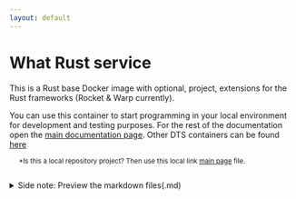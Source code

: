 ```yaml
---
layout: default
--- 
```


# What Rust service
This is a Rust base Docker image with optional, project, extensions for the Rust frameworks (Rocket & Warp currently).

You can use this container to start programming in your local environment for development and testing purposes. For the rest of the documentation open the [main documentation page](https://nicojane.github.io/Rust-Development-Template-Stack/). Other DTS containers can be found [here](https://nicojane.github.io/Docker-Template-Stacks-Home/)

<sub> &nbsp;&nbsp;&nbsp;&nbsp; *Is this a local repository project? Then use this local link [main page](./index) file. <sub>
<br><br>


<details closed>  
  <summary class="clickable-summary">
  <span  class="summary-icon"></span> 
  Side note: Preview the markdown files(.md)
  </summary> 	<!-- On same line is failure, Don't indent the following Markdown lines!  -->

> <br>
> 
> ### Preview the markdown files(.md)
>
>To preview the Markdown (MD) files in this project, one of the best solutions is to open these files in Visual Studio Code (VSC) and install the plugin: **Markdown Preview GitHub Styling** (Tested with version 2.04). Other plugins, or plugins for other programs, may not always work correctly with the file links in the documentation. I use the file link syntax supported by GitHub (Jekyll), which is also compatible with the above-mentioned plugin.
>
> To display the Preview screen in VSC: 
>- Ensure that you are **not** working in ***Restricted mode***.
>- Click on the "file.md" tab and choose: "Open preview." 
>- Alternatively, you can click the 'Open Preview to the Side' button at the top right. 
>
><br>
<a href="https://github.com/mjbvz/vscode-github-markdown-preview-style" target="_blank">Click here for more information on the Markdown Preview GitHub Styling plugin</a>
</details>